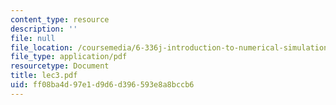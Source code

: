 ```yaml
---
content_type: resource
description: ''
file: null
file_location: /coursemedia/6-336j-introduction-to-numerical-simulation-sma-5211-fall-2003/ff08ba4d97e1d9d6d396593e8a8bccb6_lec3.pdf
file_type: application/pdf
resourcetype: Document
title: lec3.pdf
uid: ff08ba4d-97e1-d9d6-d396-593e8a8bccb6
---
```

